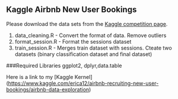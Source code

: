 ## Kaggle Airbnb New User Bookings

Please download the data sets from the [Kaggle competition page](https://www.kaggle.com/c/airbnb-recruiting-new-user-bookings).

1. data_cleaning.R - Convert the format of data. Remove outliers
2. format_session.R - Format the sessions dataset
3. train_session.R - Merges train dataset with sessions. Cteate two datasets (binary classification dataset and final dataset)

###Required Libraries
ggplot2, dplyr,data.table

Here is a link to my [Kaggle Kernel] (https://www.kaggle.com/erica12/airbnb-recruiting-new-user-bookings/airbnb-data-exploration)

